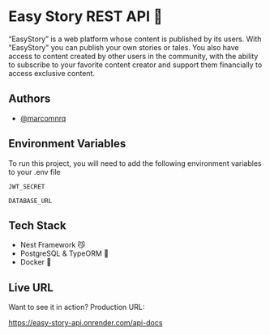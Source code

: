 
# Easy Story REST API 🚀

“EasyStory” is a web platform whose content is published by its users. With "EasyStory" you can publish your own stories or tales. You also have access to content created by other users in the community, with the ability to subscribe to your favorite content creator and support them financially to access exclusive content.


## Authors

- [@marcomnrq](https://www.github.com/MarcoMnrq)


## Environment Variables

To run this project, you will need to add the following environment variables to your .env file

`JWT_SECRET`

`DATABASE_URL`


## Tech Stack
- Nest Framework 😼
- PostgreSQL & TypeORM 📁
- Docker 🐳
## Live URL 
Want to see it in action? Production URL:

https://easy-story-api.onrender.com/api-docs